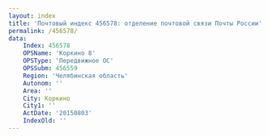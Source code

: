 ```yaml
---
layout: index
title: 'Почтовый индекс 456578: отделение почтовой связи Почты России'
permalink: /456578/
data:
    Index: 456578
    OPSName: 'Коркино 8'
    OPSType: 'Передвижное ОС'
    OPSSubm: 456559
    Region: 'Челябинская область'
    Autonom: ''
    Area: ''
    City: Коркино
    City1: ''
    ActDate: '20150803'
    IndexOld: ''
---
```

